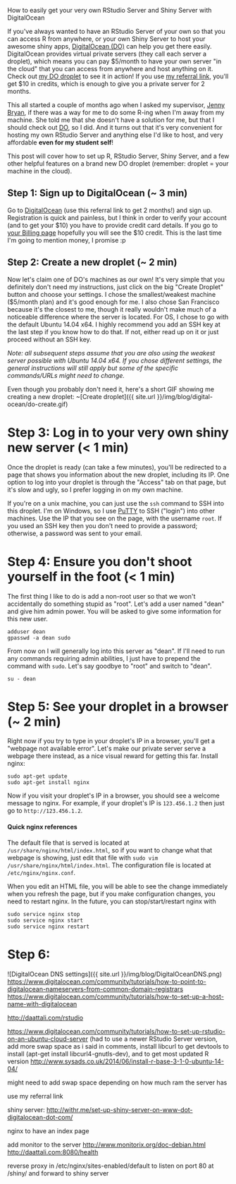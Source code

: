 How to easily get your very own RStudio Server and Shiny Server with DigitalOcean

If you've always wanted to have an RStudio Server of your own so that you can access R from anywhere, or your own Shiny Server to host your awesome shiny apps, [DigitalOcean (DO)](https://www.digitalocean.com/?refcode=358494f80b99) can help you get there easily. DigitalOcean provides virtual private servers (they call each server a droplet), which means you can pay $5/month to have your own server "in the cloud" that you can access from anywhere and host anything on it. Check out [my DO droplet](http://daattali.com/) to see it in action!  If you use [my referral link](https://www.digitalocean.com/?refcode=358494f80b99), you'll get $10 in credits, which is enough to give you a private server for 2 months.

This all started a couple of months ago when I asked my supervisor, [Jenny Bryan](https://twitter.com/JennyBryan), if there was a way for me to do some R-ing when I'm away from my machine. She told me that she doesn't have a solution for me, but that I should check out [DO]((https://www.digitalocean.com/?refcode=358494f80b99)), so I did. And it turns out that it's very convenient for hosting my own RStudio Server and anything else I'd like to host, and very affordable **even for my student self**!

This post will cover how to set up R, RStudio Server, Shiny Server, and a few other helpful features on a brand new DO droplet (remember: droplet = your machine in the cloud).


## Step 1: Sign up to DigitalOcean (~ 3 min)

Go to [DigitalOcean](https://www.digitalocean.com/?refcode=358494f80b99) (use this referral link to get 2 months!) and sign up. Registration is quick and painless, but I think in order to verify your account (and to get your $10) you have to provide credit card details.  If you go to [your Billing page](https://cloud.digitalocean.com/settings/billing) hopefully you will see the $10 credit. This is the last time I'm going to mention money, I promise :p

## Step 2: Create a new droplet (~ 2 min)

Now let's claim one of DO's machines as our own! It's very simple that you definitely don't need my instructions, just click on the big "Create Droplet" button and choose your settings. I chose the smallest/weakest machine ($5/month plan) and it's good enough for me. I also chose San Francisco because it's the closest to me, though it really wouldn't make much of a noticeable difference where the server is located. For OS, I chose to go with the default Ubuntu 14.04 x64.  I highly recommend you add an SSH key at the last step if you know how to do that. If not, either read up on it or just proceed without an SSH key.

*Note: all subsequent steps assume that you are also using the weakest server possible with Ubuntu 14.04 x64. If you chose different settings, the general instructions will still apply but some of the specific commands/URLs might need to change.*

Even though you probably don't need it, here's a short GIF showing me creating a new droplet:
~[Create droplet]({{ site.url }}/img/blog/digital-ocean/do-create.gif)

# Step 3: Log in to your very own shiny new server (< 1 min)

Once the droplet is ready (can take a few minutes), you'll be redirected to a page that shows you information about the new droplet, including its IP.  One option to log into your droplet is through the "Access" tab on that page, but it's slow and ugly, so I prefer logging in on my own machine.

If you're on a unix machine, you can just use the `ssh` command to SSH into this droplet. I'm on Windows, so I use [PuTTY](http://www.chiark.greenend.org.uk/~sgtatham/putty/) to SSH ("login") into other machines. Use the IP that you see on the page, with the username `root`.  If you used an SSH key then you don't need to provide a password; otherwise, a password was sent to your email.

# Step 4: Ensure you don't shoot yourself in the foot (< 1 min)

The first thing I like to do is add a non-root user so that we won't accidentally do something stupid as "root". Let's add a user named "dean" and give him admin power.  You will be asked to give some information for this new user.

```
adduser dean
gpasswd -a dean sudo
```

From now on I will generally log into this server as "dean".  If I'll need to run any commands requiring admin abilities, I just have to prepend the command with `sudo`.  Let's say goodbye to "root" and switch to "dean".

```
su - dean
```

# Step 5: See your droplet in a browser (~ 2 min)

Right now if you try to type in your droplet's IP in a browser, you'll get a "webpage not available error". Let's make our private server serve a webpage there instead, as a nice visual reward for getting this far. Install nginx:

```
sudo apt-get update
sudo apt-get install nginx
```

Now if you visit your droplet's IP in a browser, you should see a welcome message to nginx. For example, if your droplet's IP is `123.456.1.2` then just go to `http://123.456.1.2`.

#### Quick nginx references

The default file that is served is located at `/usr/share/nginx/html/index.html`, so if you want to change what that webpage is showing, just edit that file with `sudo vim /usr/share/nginx/html/index.html`.  The configuration file is located at `/etc/nginx/nginx.conf`. 

When you edit an HTML file, you will be able to see the change immediately when you refresh the page, but if you make configuration changes, you need to restart nginx. In the future, you can stop/start/restart nginx with

```
sudo service nginx stop
sudo service nginx start
sudo service nginx restart
```


# Step 6: 

![DigitalOcean DNS settings]({{ site.url }}/img/blog/DigitalOceanDNS.png)  
https://www.digitalocean.com/community/tutorials/how-to-point-to-digitalocean-nameservers-from-common-domain-registrars   
https://www.digitalocean.com/community/tutorials/how-to-set-up-a-host-name-with-digitalocean   

http://daattali.com/rstudio

https://www.digitalocean.com/community/tutorials/how-to-set-up-rstudio-on-an-ubuntu-cloud-server (had to use a newer RStudio Server version, add more swap space as i said in comments, install libcurl to get devtools to install (apt-get install libcurl4-gnutls-dev), and to get most updated R version http://www.sysads.co.uk/2014/06/install-r-base-3-1-0-ubuntu-14-04/ 

might need to add swap space depending on how much ram the server has

use my referral link



shiny server: http://withr.me/set-up-shiny-server-on-www-dot-digitalocean-dot-com/

nginx to have an index page


add monitor to the server http://www.monitorix.org/doc-debian.html  http://daattali.com:8080/health


reverse proxy in /etc/nginx/sites-enabled/default to listen on port 80 at /shiny/ and forward to shiny server
